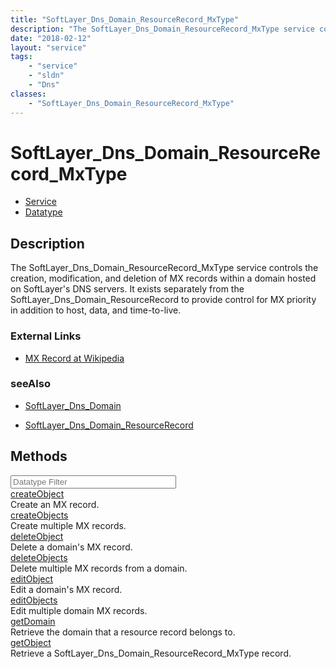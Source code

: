 ```yaml
---
title: "SoftLayer_Dns_Domain_ResourceRecord_MxType"
description: "The SoftLayer_Dns_Domain_ResourceRecord_MxType service controls the creation, modification, and deletion of MX records w... "
date: "2018-02-12"
layout: "service"
tags:
    - "service"
    - "sldn"
    - "Dns"
classes:
    - "SoftLayer_Dns_Domain_ResourceRecord_MxType"
---
```

# SoftLayer_Dns_Domain_ResourceRecord_MxType
<div id='service-datatype'>
    <ul id='sldn-reference-tabs'>
    <li id='service'> <a href='/reference/services/SoftLayer_Dns_Domain_ResourceRecord_MxType' >Service</a></li>    <li id='datatype'> <a href='/reference/datatypes/SoftLayer_Dns_Domain_ResourceRecord_MxType' >Datatype</a></li>
    </ul>
</div>

## Description
The SoftLayer_Dns_Domain_ResourceRecord_MxType service controls the creation, modification, and deletion of MX records within a domain hosted on SoftLayer's DNS servers. It exists separately from the SoftLayer_Dns_Domain_ResourceRecord to provide control for MX priority in addition to host, data, and time-to-live. 

### External Links


* [MX Record at Wikipedia](http://en.wikipedia.org/wiki/MX_record)




### seeAlso

* [SoftLayer_Dns_Domain](/reference/services/SoftLayer_Dns_Domain )


* [SoftLayer_Dns_Domain_ResourceRecord](/reference/datatypes/SoftLayer_Dns_Domain_ResourceRecord )


        
<div id="properties" class="content">
    <h2>Methods</h2>
    <div class="view-filters">
        <div class="clearfix">
            <div class="search-input-box">
                <input placeholder="Datatype Filter" onkeyup="titleSearch(inputId='edit-combine', divId='method-div', elementClass='method-row')" 
                    type="text" id="edit-combine" value="" size="30" maxlength="128" class="form-text">
            </div>
        </div>
    </div>
    <div id="method-div">
            <div class="method-row">
                        <span class='view-field-title'><a href='/reference/services/SoftLayer_Dns_Domain_ResourceRecord_MxType/createObject'> createObject</a> </span>
            <div class='views-field-body'>Create an MX record.</div>
        </div>
            <div class="method-row">
                        <span class='view-field-title'><a href='/reference/services/SoftLayer_Dns_Domain_ResourceRecord_MxType/createObjects'> createObjects</a> </span>
            <div class='views-field-body'>Create multiple MX records.</div>
        </div>
            <div class="method-row">
                        <span class='view-field-title'><a href='/reference/services/SoftLayer_Dns_Domain_ResourceRecord_MxType/deleteObject'> deleteObject</a> </span>
            <div class='views-field-body'>Delete a domain's MX record.</div>
        </div>
            <div class="method-row">
                        <span class='view-field-title'><a href='/reference/services/SoftLayer_Dns_Domain_ResourceRecord_MxType/deleteObjects'> deleteObjects</a> </span>
            <div class='views-field-body'>Delete multiple MX records from a domain.</div>
        </div>
            <div class="method-row">
                        <span class='view-field-title'><a href='/reference/services/SoftLayer_Dns_Domain_ResourceRecord_MxType/editObject'> editObject</a> </span>
            <div class='views-field-body'>Edit a domain's MX record.</div>
        </div>
            <div class="method-row">
                        <span class='view-field-title'><a href='/reference/services/SoftLayer_Dns_Domain_ResourceRecord_MxType/editObjects'> editObjects</a> </span>
            <div class='views-field-body'>Edit multiple domain MX records.</div>
        </div>
            <div class="method-row">
                        <span class='view-field-title'><a href='/reference/services/SoftLayer_Dns_Domain_ResourceRecord_MxType/getDomain'> getDomain</a> </span>
            <div class='views-field-body'>Retrieve the domain that a resource record belongs to.</div>
        </div>
            <div class="method-row">
                        <span class='view-field-title'><a href='/reference/services/SoftLayer_Dns_Domain_ResourceRecord_MxType/getObject'> getObject</a> </span>
            <div class='views-field-body'>Retrieve a SoftLayer_Dns_Domain_ResourceRecord_MxType record.</div>
        </div>
        </div>
</div>

